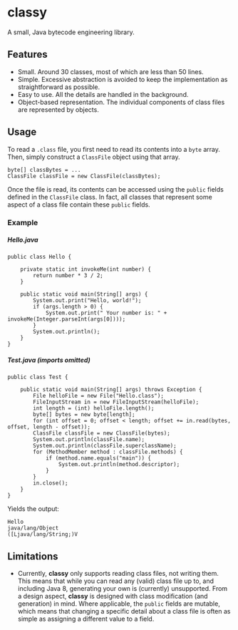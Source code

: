 # classy
A small, Java bytecode engineering library.

## Features
* Small. Around 30 classes, most of which are less than 50 lines.
* Simple. Excessive abstraction is avoided to keep the implementation as straightforward as possible.
* Easy to use. All the details are handled in the background.
* Object-based representation. The individual components of class files are represented by objects. 

## Usage
To read a `.class` file, you first need to read its contents into a `byte` array. Then, simply construct a `ClassFile` object using that array.

```
byte[] classBytes = ...
ClassFile classFile = new ClassFile(classBytes);
```

Once the file is read, its contents can be accessed using the `public` fields defined in the `ClassFile` class. In fact, all classes that represent some aspect of a class file contain these `public` fields.

### Example

##### *Hello.java*
```
public class Hello {

    private static int invokeMe(int number) {
        return number * 3 / 2;
    }

    public static void main(String[] args) {
        System.out.print("Hello, world!");
        if (args.length > 0) {
            System.out.print(" Your number is: " + invokeMe(Integer.parseInt(args[0])));
        }
        System.out.println();
    }
}
```

##### *Test.java (imports omitted)*
```
public class Test {

    public static void main(String[] args) throws Exception {
        File helloFile = new File("Hello.class");
        FileInputStream in = new FileInputStream(helloFile);
        int length = (int) helloFile.length();
        byte[] bytes = new byte[length];
        for (int offset = 0; offset < length; offset += in.read(bytes, offset, length - offset));
        ClassFile classFile = new ClassFile(bytes);
        System.out.println(classFile.name);
        System.out.println(classFile.superclassName);
        for (MethodMember method : classFile.methods) {
            if (method.name.equals("main")) {
                System.out.println(method.descriptor);
            }
        }
        in.close();
    }
}
```

Yields the output:
```
Hello
java/lang/Object
([Ljava/lang/String;)V
```

## Limitations
* Currently, **classy** only supports reading class files, not writing them. This means that while you can read any (valid) class file up to, and including Java 8, generating your own is (currently) unsupported. From a design aspect, **classy** is designed with class modification (and generation) in mind. Where applicable, the `public` fields are mutable, which means that changing a specific detail about a class file is often as simple as assigning a different value to a field.